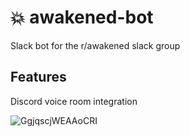# 💥 awakened-bot

Slack bot for the r/awakened slack group

## Features

Discord voice room integration

![GgjqscjWEAAoCRI](https://github.com/user-attachments/assets/6cc9eec0-adb4-4948-bfb5-12b063e09945)
